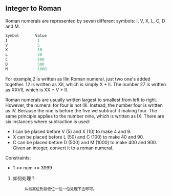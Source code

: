 ## Integer to Roman

Roman numerals are represented by seven different symbols: I, V, X, L, C, D and M.
```java
Symbol       Value
I             1
V             5
X             10
L             50
C             100
D             500
M             1000
```

For example,2 is written as IIin Roman numeral, just two one's added together. 12 is written as XII, which is simply X + II. The number 27 is written as XXVII, which is XX + V + II.

Roman numerals are usually written largest to smallest from left to right. However, the numeral for four is not IIII. Instead, the number four is written as IV. Because the one is before the five we subtract it making four. The same principle applies to the number nine, which is written as IX. There are six instances where subtraction is used:

* I can be placed before V (5) and X (10) to make 4 and 9.
* X can be placed before L (50) and C (100) to make 40 and 90.
* C can be placed before D (500) and M (1000) to make 400 and 900.
Given an integer, convert it to a roman numeral.


Constraints:

* 1 <= num <= 3999

1. 如何处理？

            从最高位到最低位一位一位处理下去即可。      
      


            